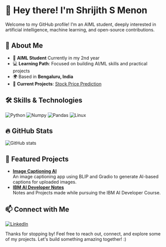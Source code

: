 # 👋 Hey there! I'm Shrijith S Menon

Welcome to my GitHub profile! I’m an  AIML student, deeply interested in artificial intelligence, machine learning, and open-source contributions.

## 🌱 About Me
- 🏫 **AIML Student** Currently in my 2nd year
- 💻 **Learning Path**: Focused on building AI/ML skills and practical projects
- 🌍 Based in **Bengaluru, India**
- 🚀 **Current Projects**: [Stock Price Prediction](https://github.com/ShrijithSM/stock-price-prediction)

## 🛠️ Skills & Technologies
![Python](https://img.shields.io/badge/Python-3776AB?style=flat&logo=python&logoColor=white)
![Numpy](https://img.shields.io/badge/Numpy-013243?style=flat&logo=numpy&logoColor=white)
![Pandas](https://img.shields.io/badge/Pandas-150458?style=flat&logo=pandas&logoColor=white)
![Linux](https://img.shields.io/badge/Linux-FCC624?style=flat&logo=linux&logoColor=black)

## 🔥 GitHub Stats

![GitHub stats](https://github-readme-stats.vercel.app/api?username=ShrijithSM&show_icons=true&theme=tokyonight)

## 📌 Featured Projects

- **[Image Captioning AI](https://github.com/ShrijithSM/Image-Captioning-AI)**  
   An image captioning app using BLIP and Gradio to generate AI-based captions for uploaded images.
- **[IBM AI Developer Notes](https://github.com/ShrijithSM/IBM-AI-Developer-Notes)**  
   Notes and Projects made while pursuing the IBM AI Developer Course.

## 📫 Connect with Me

[![LinkedIn](https://img.shields.io/badge/LinkedIn-Shrijith-blue?style=flat&logo=linkedin)](https://in.linkedin.com/in/shrijithsm)  




Thanks for stopping by! Feel free to reach out, connect, and explore some of my projects. Let's build something amazing together!
:)



